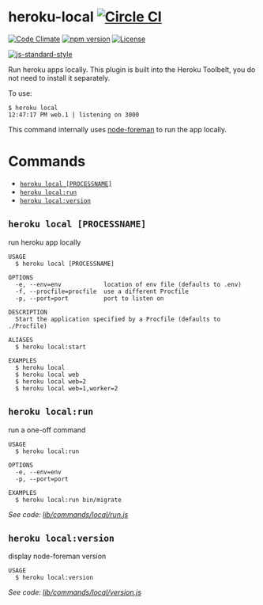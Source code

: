heroku-local [![Circle CI](https://circleci.com/gh/heroku/heroku-local/tree/master.svg?style=svg)](https://circleci.com/gh/heroku/heroku-local/tree/master)
============

[![Code Climate](https://codeclimate.com/github/heroku/heroku-local/badges/gpa.svg)](https://codeclimate.com/github/heroku/heroku-local)
[![npm version](https://badge.fury.io/js/heroku-local.svg)](https://badge.fury.io/js/heroku-local)
[![License](https://img.shields.io/github/license/heroku/heroku-local.svg)](https://github.com/heroku/heroku-local/blob/master/LICENSE)

[![js-standard-style](https://cdn.rawgit.com/feross/standard/master/badge.svg)](https://github.com/feross/standard)

Run heroku apps locally. This plugin is built into the Heroku Toolbelt, you do not need to install it separately.

To use:

```
$ heroku local
12:47:17 PM web.1 | listening on 3000
```

This command internally uses [node-foreman](https://github.com/strongloop/node-foreman) to run the app locally.

Commands
========

<!-- commands -->
* [`heroku local [PROCESSNAME]`](#heroku-local-processname)
* [`heroku local:run`](#heroku-localrun)
* [`heroku local:version`](#heroku-localversion)

## `heroku local [PROCESSNAME]`

run heroku app locally

```
USAGE
  $ heroku local [PROCESSNAME]

OPTIONS
  -e, --env=env            location of env file (defaults to .env)
  -f, --procfile=procfile  use a different Procfile
  -p, --port=port          port to listen on

DESCRIPTION
  Start the application specified by a Procfile (defaults to ./Procfile)

ALIASES
  $ heroku local:start

EXAMPLES
  $ heroku local
  $ heroku local web
  $ heroku local web=2
  $ heroku local web=1,worker=2
```

## `heroku local:run`

run a one-off command

```
USAGE
  $ heroku local:run

OPTIONS
  -e, --env=env
  -p, --port=port

EXAMPLES
  $ heroku local:run bin/migrate
```

_See code: [lib/commands/local/run.js](https://github.com/heroku/cli/blob/v7.14.3/packages/local-v5/lib/commands/local/run.js)_

## `heroku local:version`

display node-foreman version

```
USAGE
  $ heroku local:version
```

_See code: [lib/commands/local/version.js](https://github.com/heroku/cli/blob/v7.14.3/packages/local-v5/lib/commands/local/version.js)_
<!-- commandsstop -->
